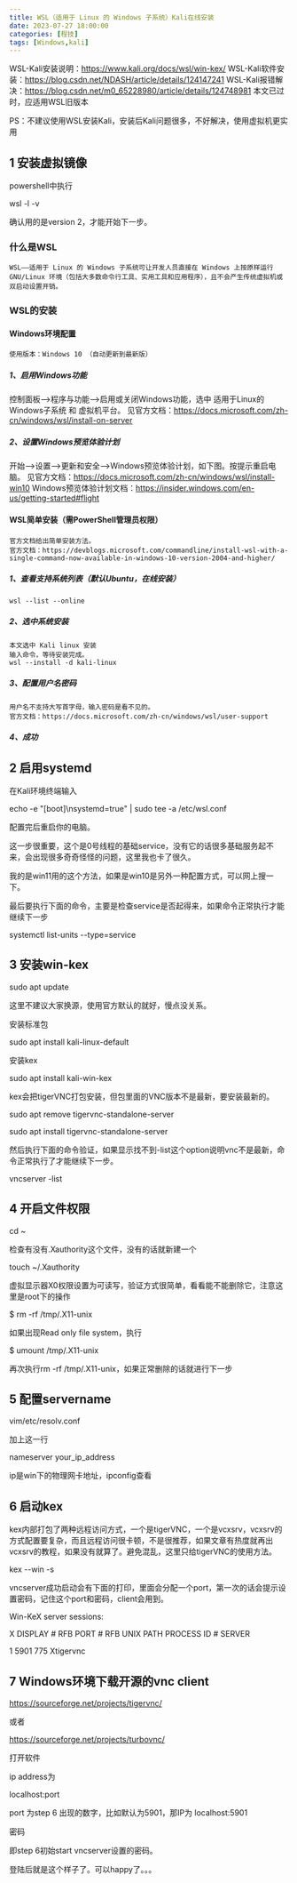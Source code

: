 ```yaml
---
title: WSL（适用于 Linux 的 Windows 子系统）Kali在线安装
date: 2023-07-27 18:00:00
categories: [程技]
tags: [Windows,kali]
---
```


WSL-Kali安装说明：https://www.kali.org/docs/wsl/win-kex/
WSL-Kali软件安装：https://blog.csdn.net/NDASH/article/details/124147241
WSL-Kali报错解决：https://blog.csdn.net/m0_65228980/article/details/124748981
本文已过时，应适用WSL旧版本

PS：不建议使用WSL安装Kali，安装后Kali问题很多，不好解决，使用虚拟机更实用

## 1 安装虚拟镜像

powershell中执行

wsl -l -v

确认用的是version 2，才能开始下一步。

### 什么是WSL

```
WSL——适用于 Linux 的 Windows 子系统可让开发人员直接在 Windows 上按原样运行 GNU/Linux 环境（包括大多数命令行工具、实用工具和应用程序），且不会产生传统虚拟机或双启动设置开销。
```

### WSL的安装

#### Windows环境配置

```
使用版本：Windows 10 （自动更新到最新版） 
```

##### 1、启用Windows功能
控制面板–>程序与功能–>启用或关闭Windows功能，选中 适用于Linux的Windows子系统 和 虚拟机平台。
见官方文档：https://docs.microsoft.com/zh-cn/windows/wsl/install-on-server


##### 2、设置Windows预览体验计划
开始–>设置–>更新和安全–>Windows预览体验计划，如下图。按提示重启电脑。
见官方文档：https://docs.microsoft.com/zh-cn/windows/wsl/install-win10
Windows预览体验计划文档：https://insider.windows.com/en-us/getting-started#flight


#### WSL简单安装（需PowerShell管理员权限）

```
官方文档给出简单安装方法。
官方文档：https://devblogs.microsoft.com/commandline/install-wsl-with-a-single-command-now-available-in-windows-10-version-2004-and-higher/
```

##### 1、查看支持系统列表（默认Ubuntu，在线安装）

```
wsl --list --online
```

##### 2、选中系统安装

```
本文选中 Kali linux 安装
输入命令，等待安装完成。
wsl --install -d kali-linux
```

##### 3、配置用户名密码
```
用户名不支持大写首字母，输入密码是看不见的。
官方文档：https://docs.microsoft.com/zh-cn/windows/wsl/user-support
```

##### 4、成功

## 2 启用systemd

在Kali环境终端输入

echo -e "[boot]\nsystemd=true" | sudo tee -a /etc/wsl.conf

配置完后重启你的电脑。

这一步很重要，这个是0号线程的基础service，没有它的话很多基础服务起不来，会出现很多奇奇怪怪的问题，这里我也卡了很久。

我的是win11用的这个方法，如果是win10是另外一种配置方式，可以网上搜一下。

最后要执行下面的命令，主要是检查service是否起得来，如果命令正常执行才能继续下一步

systemctl list-units --type=service

## 3 安装win-kex
sudo apt update

这里不建议大家换源，使用官方默认的就好，慢点没关系。

安装标准包

sudo apt install kali-linux-default

安装kex

sudo apt install kali-win-kex

kex会把tigerVNC打包安装，但包里面的VNC版本不是最新，要安装最新的。

sudo apt remove tigervnc-standalone-server

sudo apt install tigervnc-standalone-server

然后执行下面的命令验证，如果显示找不到-list这个option说明vnc不是最新，命令正常执行了才能继续下一步。

vncserver -list

## 4 开启文件权限

cd ~

检查有没有.Xauthority这个文件，没有的话就新建一个

touch ~/.Xauthority

虚拟显示器X0权限设置为可读写，验证方式很简单，看看能不能删除它，注意这里是root下的操作

$ rm -rf /tmp/.X11-unix

如果出现Read only file system，执行

$ umount /tmp/.X11-unix

再次执行rm -rf /tmp/.X11-unix，如果正常删除的话就进行下一步

## 5 配置servername
vim/etc/resolv.conf

加上这一行

nameserver your_ip_address

ip是win下的物理网卡地址，ipconfig查看

## 6 启动kex
kex内部打包了两种远程访问方式，一个是tigerVNC，一个是vcxsrv，vcxsrv的方式配置要复杂，而且远程访问很卡顿，不是很推荐，如果文章有热度就再出vcxsrv的教程，如果没有就算了。避免混乱，这里只给tigerVNC的使用方法。

kex --win -s

vncserver成功启动会有下面的打印，里面会分配一个port，第一次的话会提示设置密码，记住这个port和密码，client会用到。

Win-KeX server sessions:

X DISPLAY #  RFB PORT #   RFB UNIX PATH PROCESS ID #  SERVER

1       5901              775      Xtigervnc

## 7 Windows环境下载开源的vnc client
https://sourceforge.net/projects/tigervnc/

或者

https://sourceforge.net/projects/turbovnc/

打开软件

ip address为

localhost:port

port 为step 6 出现的数字，比如默认为5901，那IP为 localhost:5901

密码

即step 6初始start vncserver设置的密码。

登陆后就是这个样子了。可以happy了。。。